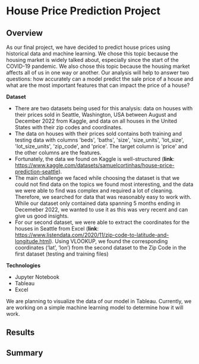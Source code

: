 # House Price Prediction Project
## Overview
As our final project, we have decided to predict house prices using historical data and machine learning. We chose this topic because the housing market is widely talked about, especially since the start of the COVID-19 pandemic. We also chose this topic because the housing market affects all of us in one way or another. Our analysis will help to answer two questions: how accurately can a model predict the sale price of a house and what are the most important features that can impact the price of a house? 

**Dataset**
- There are two datasets being used for this analysis: data on houses with their prices sold in Seattle, Washington, USA between August and December 2022 from Kaggle, and data on all houses in the United States with their zip codes and coordinates.
- The data on houses with their prices sold contains both training and testing data with columns 'beds', 'baths', 'size', 'size_units', 'lot_size', 'lot_size_units', 'zip_code', and 'price'. The target column is 'price' and the other columns are the features.
-  Fortunately, the data we found on Kaggle is well-structured (**link**: https://www.kaggle.com/datasets/samuelcortinhas/house-price-prediction-seattle). 
-  The main challenge we faced while choosing the dataset is that we could not find data on the topics we found most interesting, and the data we were able to find was complex and required a lot of cleaning. Therefore, we searched for data that was reasonably easy to work with. While our dataset only contained data spanning 5 months ending in Decemeber 2022, we wanted to use it as this was very recent and can give us good insights. 
-  For our second dataset, we were able to extract the coordinates for the houses in Seattle from Excel (**link**: https://www.listendata.com/2020/11/zip-code-to-latitude-and-longitude.html). Using VLOOKUP, we found the corresponding coordinates (‘lat’, ‘lon’) from the second dataset to the Zip Code in the first dataset (testing and training files)




**Technologies**
- Jupyter Notebook 
- Tableau
- Excel 

We are planning to visualize the data of our model in Tableau. Currently, we are working on a simple machine learning model to determine how it will work.
## Results


## Summary 

